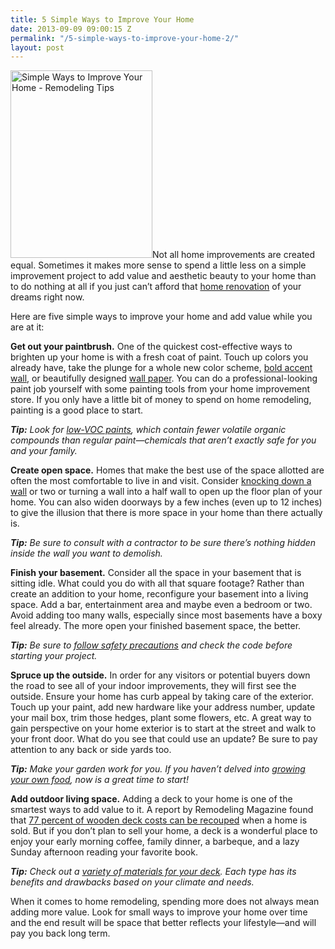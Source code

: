 ```yaml
---
title: 5 Simple Ways to Improve Your Home
date: 2013-09-09 09:00:15 Z
permalink: "/5-simple-ways-to-improve-your-home-2/"
layout: post
---
```


<a href="http://murraylampert.com/wp-content/uploads/2013/09/Barthel-4_W.jpg"><img class="alignleft size-medium wp-image-1338" title="Simple Ways to Improve Your Home - Remodeling Tips" src="http://murraylampert.com/wp-content/uploads/2013/09/Barthel-4_W-227x300.jpg" alt="Simple Ways to Improve Your Home - Remodeling Tips" width="227" height="300" /></a>Not all  home improvements are created equal. Sometimes it makes more sense to spend a  little less on a simple improvement project to add value and aesthetic beauty  to your home than to do nothing at all if you just can’t afford that <a href="/san-diego-home-remodeling-services/">home renovation</a> of your dreams right now.

Here  are five simple ways to improve your home and add value while you are at it:

<strong>Get out your paintbrush.</strong> One of the quickest cost-effective  ways to brighten up your home is with a fresh coat of paint. Touch up colors  you already have, take the plunge for a whole new color scheme, <a href="http://thedecorologist.com/please-do-it-right-or-dont-do-it-at-all-the-accent-wall">bold accent wall</a>, or beautifully designed <a href="http://www.realsimple.com/home-organizing/decorating/wallpaper-designs-00100000084746/index.html#2">wall paper</a>. You can do a professional-looking paint job yourself with  some painting tools from your home improvement store. If you only have a little  bit of money to spend on home remodeling, painting is a good place to start.

<em><strong>Tip:</strong> Look for <a href="http://home.howstuffworks.com/home-improvement/construction/materials/low-voc-paint.htm">low-VOC paints</a>, which contain fewer volatile  organic compounds than regular paint—chemicals that aren’t exactly safe for you  and your family.</em>

<strong>Create open space.</strong> Homes that make the best use of  the space allotted are often the most comfortable to live in and visit. Consider <a href="http://wcfcourier.com/lifestyles/home-and-garden/decorating/house_plans/plan-well-before-deciding-to-knock-down-walls/article_a5c020d2-32f6-11e0-afa9-001cc4c002e0.html">knocking down a wall</a> or two or turning a wall into a  half wall to open up the floor plan of your home. You can also widen doorways  by a few inches (even up to 12 inches) to give the illusion that there is more  space in your home than there actually is.

<em><strong>Tip:</strong> Be sure to consult with a contractor to be sure there’s nothing hidden inside  the wall you want to demolish.</em>

<strong>Finish your basement.</strong> Consider all the space in your  basement that is sitting idle. What could you do with all that square footage?  Rather than create an addition to your home, reconfigure your basement into a  living space. Add a bar, entertainment area and maybe even a bedroom or two.  Avoid adding too many walls, especially since most basements have a boxy feel  already. The more open your finished basement space, the better.

<em><strong>Tip:</strong> Be sure to <a href="http://www.diynetwork.com/remodeling/10-things-you-must-know-finishing-a-basement/pictures/index.html">follow safety precautions</a> and check the code before  starting your project.</em>

<strong>Spruce up the outside.</strong> In order for any visitors or  potential buyers down the road to see all of your indoor improvements, they  will first see the outside. Ensure your home has curb appeal by taking care of  the exterior. Touch up your paint, add new hardware like your address number,  update your mail box, trim those hedges, plant some flowers, etc. A great way  to gain perspective on your home exterior is to start at the street and walk to  your front door. What do you see that could use an update? Be sure to pay  attention to any back or side yards too.

<em><strong>Tip:</strong> Make your garden work for you. If you haven’t delved into <a href="http://www.diynetwork.com/outdoors/tips-for-a-raised-bed-vegetable-garden/index.html">growing your own food</a>, now is a great time to start!</em>

<strong>Add outdoor living space.</strong> Adding a deck to your home is  one of the smartest ways to add value to it. A report by Remodeling Magazine  found that <a href="http://www.remodeling.hw.net/2013/costvsvalue/national.aspx">77 percent of wooden deck costs can be  recouped</a> when a  home is sold. But if you don’t plan to sell your home, a deck is a wonderful  place to enjoy your early morning coffee, family dinner, a barbeque, and a lazy  Sunday afternoon reading your favorite book.

<em><strong>Tip:</strong> Check out a <a href="http://www.popularmechanics.com/home/how-to-plans/woodworking/4275113">variety of materials for your deck</a>. Each type has its benefits and  drawbacks based on your climate and needs.</em>

When it comes to home remodeling, spending more does not  always mean adding more value. Look for small ways to improve your home over  time and the end result will be space that better reflects your lifestyle—and  will pay you back long term.
